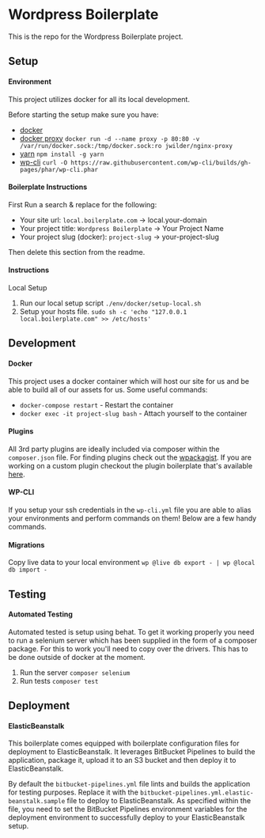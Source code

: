 Wordpress Boilerplate 
===================

This is the repo for the Wordpress Boilerplate project. 

Setup
-------------

#### **Environment**

This project utilizes docker for all its local development. 

Before starting the setup make sure you have:
- [docker](https://www.docker.com/)
- [docker proxy](https://4mation.atlassian.net/wiki/display/PD/Docker+Proxy) `docker run -d --name proxy -p 80:80 -v /var/run/docker.sock:/tmp/docker.sock:ro jwilder/nginx-proxy `
- [yarn](https://yarnpkg.com/en/) `npm install -g yarn`
- [wp-cli](http://wp-cli.org/#installing) `curl -O https://raw.githubusercontent.com/wp-cli/builds/gh-pages/phar/wp-cli.phar`


#### **Boilerplate Instructions**

First Run a search & replace for the following:
 - Your site url: `local.boilerplate.com` -> local.your-domain
 - Your project title: `Wordpress Boilerplate` -> Your Project Name
 - Your project slug (docker): `project-slug` -> your-project-slug 
 
Then delete this section from the readme.

#### **Instructions**

Local Setup
1. Run our local setup script `./env/docker/setup-local.sh`
2. Setup your hosts file. `sudo sh -c 'echo "127.0.0.1       local.boilerplate.com" >> /etc/hosts'`


Development 
-------------

#### **Docker**

This project uses a docker container which will host our site for us and be able to build all of our assets for us. Some useful commands:
- `docker-compose restart` - Restart the container
- `docker exec -it project-slug bash` - Attach yourself to the container

#### **Plugins**

All 3rd party plugins are ideally included via composer within the `composer.json` file. For finding plugins check out the [wpackagist](https://wpackagist.org/). 
If you are working on a custom plugin checkout the plugin boilerplate that's available [here](https://bitbucket.org/harlan_wilton/plugin-boilerplate/overview).

#### **WP-CLI**

If you setup your ssh credentials in the `wp-cli.yml` file you are able to alias your environments and perform commands on them! Below are a few handy commands.

#### **Migrations**

Copy live data to your local environment
`wp @live db export - | wp @local db import -`


Testing 
-------------

#### **Automated Testing**

Automated tested is setup using behat. To get it working properly you need to run a selenium server which 
has been supplied in the form of a composer package. For this to work you'll need to copy over
the drivers. This has to be done outside of docker at the moment. 

1. Run the server `composer selenium`
2. Run tests `composer test`


Deployment
-------------

#### **ElasticBeanstalk**

This boilerplate comes equipped with boilerplate configuration files for deployment to ElasticBeanstalk. It leverages 
BitBucket Pipelines to build the application, package it, upload it to an S3 bucket and then deploy it to ElasticBeanstalk.

By default the `bitbucket-pipelines.yml` file lints and builds the application for testing purposes.
Replace it with the `bitbucket-pipelines.yml.elastic-beanstalk.sample` file to deploy to ElasticBeanstalk. As specified
within the file, you need to set the BitBucket Pipelines environment variables for the deployment environment to 
successfully deploy to your ElasticBeanstalk setup.
